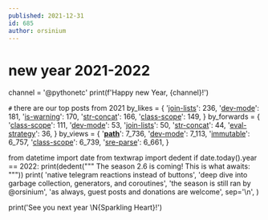 ```yaml
---
published: 2021-12-31
id: 685
author: orsinium
---
```


# new year 2021-2022

channel = '@pythonetc'
print(f'Happy new Year, {channel}!')

`#` there are our top posts from 2021
by_likes = {
    '[join-lists](https://t.me/pythonetc/652)': 236,
    '[dev-mode](https://t.me/pythonetc/676)': 181,
    '[is-warning](https://t.me/pythonetc/653)': 170,
    '[str-concat](https://t.me/pythonetc/650)': 166,
    '[class-scope](https://t.me/pythonetc/646)': 149,
}
by_forwards = {
    '[class-scope](https://t.me/pythonetc/646)': 111,
    '[dev-mode](https://t.me/pythonetc/676)': 53,
    '[join-lists](https://t.me/pythonetc/652)': 50,
    '[str-concat](https://t.me/pythonetc/650)': 44,
    '[eval-strategy](https://t.me/pythonetc/658)': 36,
}
by_views = {
    '[__path__](https://t.me/pythonetc/674)': 7_736,
    '[dev-mode](https://t.me/pythonetc/676)': 7_113,
    '[immutable](https://t.me/pythonetc/666)': 6_757,
    '[class-scope](https://t.me/pythonetc/646)': 6_739,
    '[sre-parse](https://t.me/pythonetc/678)': 6_661,
}

from datetime import date
from textwrap import dedent
if date.today().year == 2022:
  print(dedent("""
    The season 2.6 is coming!
    This is what awaits:
  """))
  print(
    'native telegram reactions instead of buttons',
    'deep dive into garbage collection, generators, and coroutines',
    'the season is still ran by @orsinium',
    'as always, guest posts and donations are welcome',
    sep='\n',
  )

print('See you next year \N{Sparkling Heart}!')
